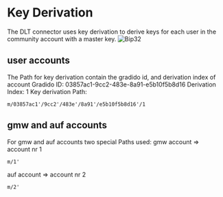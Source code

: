 # Key Derivation
The DLT connector uses key derivation to derive keys for each user in the community account with a master key.
![Bip32](https://github.com/bitcoin/bips/blob/master/bip-0032.mediawiki)

## user accounts
The Path for key derivation contain the gradido id, and derivation index of account
Gradido ID: 03857ac1-9cc2-483e-8a91-e5b10f5b8d16
Derivation Index: 1 
Key derivation Path:
```
m/03857ac1'/9cc2'/483e'/8a91'/e5b10f5b8d16'/1
```

## gmw and auf accounts
For gmw and auf accounts two special Paths used:
gmw account => account nr 1  
```
m/1'
```
auf account => account nr 2  
```
m/2'
```



